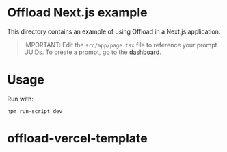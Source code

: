 # Offload Next.js example

This directory contains an example of using Offload in a Next.js application.

> IMPORTANT: Edit the `src/app/page.tsx` file to reference your prompt UUIDs. To create a prompt, go to the [dashboard](https://www.offload.fyi/dashboard).

# Usage

Run with:

```console
npm run-script dev
```
# offload-vercel-template
